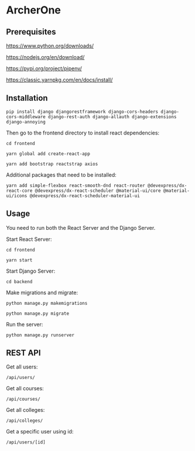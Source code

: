 # ArcherOne

## Prerequisites

https://www.python.org/downloads/

https://nodejs.org/en/download/

https://pypi.org/project/pipenv/

https://classic.yarnpkg.com/en/docs/install/

## Installation

`pip install django djangorestframework django-cors-headers django-cors-middleware django-rest-auth django-allauth django-extensions django-annoying`

Then go to the frontend directory to install react dependencies:

`cd frontend`

`yarn global add create-react-app`

`yarn add bootstrap reactstrap axios`

Additional packages that need to be installed:

`yarn add simple-flexbox react-smooth-dnd react-router @devexpress/dx-react-core @devexpress/dx-react-scheduler @material-ui/core @material-ui/icons @devexpress/dx-react-scheduler-material-ui`

## Usage

You need to run both the React Server and the Django Server.

Start React Server:

`cd frontend`

`yarn start`

Start Django Server:

`cd backend`

Make migrations and migrate:

`python manage.py makemigrations`

`python manage.py migrate`

Run the server:

`python manage.py runserver`

## REST API

Get all users:

`/api/users/`

Get all courses:

`/api/courses/`

Get all colleges:

`/api/colleges/`

Get a specific user using id:

`/api/users/[id]`
